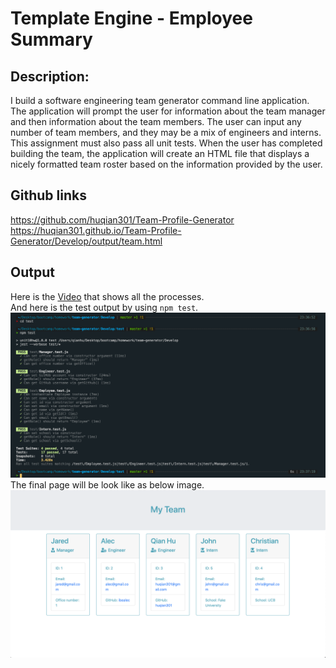 # Template Engine - Employee Summary


## Description: 
I build a software engineering team generator command line application. The application will prompt the user for information about the team manager and then information about the team members. The user can input any number of team members, and they may be a mix of engineers and interns. This assignment must also pass all unit tests. When the user has completed building the team, the application will create an HTML file that displays a nicely formatted team roster based on the information provided by the user. 

## Github links
https://github.com/huqian301/Team-Profile-Generator<br>
https://huqian301.github.io/Team-Profile-Generator/Develop/output/team.html

## Output 
Here is the [Video](https://drive.google.com/drive/folders/1nF0Fjx1hyNpdeGy_t23cy0_BggAMuxqL?usp=sharing) that shows all the processes.<br>
And here is the test output by using ```npm test```.
![output](./Assets/test-output.png)<br>
The final page will be look like as below image.
![html output](Assets/html-page-output.png)






